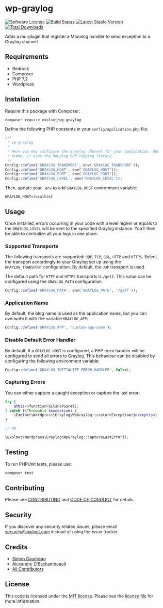 # wp-graylog

[![Software License](https://img.shields.io/badge/license-MIT-8469ad.svg?style=flat-square)](LICENSE.md)
[![Build Status](https://img.shields.io/travis/eXolnet/wp-graylog/master.svg?style=flat-square)](https://travis-ci.org/eXolnet/wp-graylog)
[![Latest Stable Version](https://poser.pugx.org/eXolnet/wp-graylog/v/stable?format=flat-square)](https://packagist.org/packages/eXolnet/wp-graylog)
[![Total Downloads](https://img.shields.io/packagist/dt/eXolnet/wp-graylog.svg?style=flat-square)](https://packagist.org/packages/eXolnet/wp-graylog)

Adds a mu-plugin that register a Monolog handler to send exception to a Graylog channel.

## Requirements

* Bedrock
* Composer
* PHP 7.2
* Wordpress

## Installation

Require this package with Composer:

```bash
composer require exolnet/wp-graylog
```

Define the following PHP constants in your `config/application.php` file:

```php
/**
 * wp-graylog
 *
 * Here you may configure the Graylog channel for your application. Behind the
 * scene, it uses the Monolog PHP logging library.
 */
Config::define('GRAYLOG_TRANSPORT', env('GRAYLOG_TRANSPORT'));
Config::define('GRAYLOG_HOST', env('GRAYLOG_HOST'));
Config::define('GRAYLOG_PORT', env('GRAYLOG_PORT'));
Config::define('GRAYLOG_LEVEL', env('GRAYLOG_LEVEL'));
```

Then, update your `.env` to add `GRAYLOG_HOST` environment variable:

```
GRAYLOG_HOST=localhost
```

## Usage

Once installed, errors occurring in your code with a level higher or equals to the `GRAYLOG_LEVEL` will be sent to
the specified Graylog instance. You’ll then be able to centralize all your logs in one place.

### Supported Transports

The following transports are supported: `UDP`, `TCP`, `SSL`, `HTTP` and `HTTPS`. Select the transport accordingly to
your Graylog set up using the `GRAYLOG_TRANSPORT` configuration. By default, the `UDP` transport is used.

The default path for `HTTP` and `HTTPS` transports is `/gelf`. This value can be configured using the `GRAYLOG_PATH`
configuration.

```php
Config::define('GRAYLOG_PATH', env('GRAYLOG_PATH', '/gelf'));
```

### Application Name

By default, the blog name is used as the application name, but you can overwrite it with the variable `GRAYLOG_APP`:

```php
Config::define('GRAYLOG_APP', 'custom-app-name');
```

### Disable Default Error Handler

By default, if a `GRAYLOG_HOST` is configured, a PHP error handler will be configured to send all errors to Graylog.
This behaviour can be disabled by configuring the following environment variable:

```php
Config::define('GRAYLOG_INITIALIZE_ERROR_HANDLER', false);
```

### Capturing Errors

You can either capture a caught exception or capture the last error:

```php
try {
    $this->functionFailsForSure();
} catch (\Throwable $exception) {
    \Exolnet\Wordpress\Graylog\WpGraylog::captureException($exception);
}

// OR

\Exolnet\Wordpress\Graylog\WpGraylog::captureLastError();
```

## Testing

To run PHPUnit tests, please use:

```bash
composer test
```

## Contributing

Please see [CONTRIBUTING](CONTRIBUTING.md) and [CODE OF CONDUCT](CODE_OF_CONDUCT.md) for details.

## Security

If you discover any security related issues, please email security@exolnet.com instead of using the issue tracker.

## Credits

- [Simon Gaudreau](https://github.com/Gandhi11)
- [Alexandre D’Eschambeault](https://github.com/xel1045)
- [All Contributors](../../contributors)

## License

This code is licensed under the [MIT license](http://choosealicense.com/licenses/mit/). 
Please see the [license file](LICENSE) for more information.

